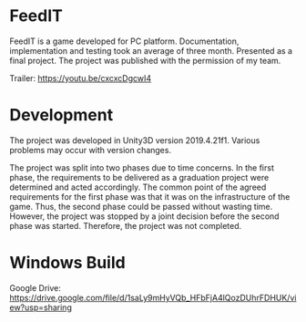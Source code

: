# FeedIT
 FeedIT is a game developed for PC platform. Documentation, implementation and testing took an average of three month. Presented as a final project. The project was published with the permission of my team.

Trailer: https://youtu.be/cxcxcDgcwI4

# Development
The project was developed in Unity3D version 2019.4.21f1. Various problems may occur with version changes. 

The project was split into two phases due to time concerns. In the first phase, the requirements to be delivered as a graduation project were determined and acted accordingly. The common point of the agreed requirements for the first phase was that it was on the infrastructure of the game. Thus, the second phase could be passed without wasting time. However, the project was stopped by a joint decision before the second phase was started. Therefore, the project was not completed.



# Windows Build

Google Drive: https://drive.google.com/file/d/1saLy9mHyVQb_HFbFjA4lQozDUhrFDHUK/view?usp=sharing
